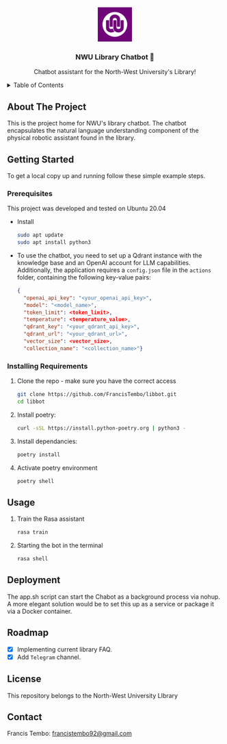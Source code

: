 <!-- Improved compatibility of back to top link: See: https://github.com/othneildrew/Best-README-Template/pull/73 -->
<a name="readme-top"></a>
<!--
*** Thanks for checking out the Best-README-Template. If you have a suggestion
*** that would make this better, please fork the repo and create a pull request
*** or simply open an issue with the tag "enhancement".
*** Don't forget to give the project a star!
*** Thanks again! Now go create something AMAZING! :D
-->



<!-- PROJECT SHIELDS -->
<!--
*** I'm using markdown "reference style" links for readability.
*** Reference links are enclosed in brackets [ ] instead of parentheses ( ).
*** See the bottom of this document for the declaration of the reference variables
*** for contributors-url, forks-url, etc. This is an optional, concise syntax you may use.
*** https://www.markdownguide.org/basic-syntax/#reference-style-links
-->

<!-- PROJECT LOGO -->
<br />
<div align="center">
  <a href="https://github.com/FrancisTembo/libbot">
    <img src="images/photo.webp" alt="Logo" width="80" height="80">
  </a>

  <h3 align="center">NWU Library Chatbot 🤖</h3>

  <p align="center">
    Chatbot assistant for the North-West University's Library!
  </p>
</div>


<!-- TABLE OF CONTENTS -->
<details>
  <summary>Table of Contents</summary>
  <ol>
    <li>
      <a href="#about-the-project">About The Project</a>
    </li>
    <li>
      <a href="#getting-started">Getting Started</a>
      <ul>
        <li><a href="#prerequisites">Prerequisites</a></li>
        <li><a href="#installing-requirements">Installing Requirements</a></li>
      </ul>
    </li>
    <li><a href="#usage">Usage</a></li>
    <li><a href="#roadmap">Roadmap</a></li>
    <li><a href="#contributing">Contributing</a></li>
    <li><a href="#license">License</a></li>
    <li><a href="#contact">Contact</a></li>
    <li><a href="#acknowledgments">Acknowledgments</a></li>
  </ol>
</details>

<!-- ABOUT THE PROJECT -->
## About The Project

This is the project home for NWU's library chatbot. The chatbot encapsulates the natural language understanding component of the physical robotic assistant found in the library. 

<!-- GETTING STARTED -->
## Getting Started

To get a local copy up and running follow these simple example steps.

### Prerequisites

This project was developed and tested on Ubuntu 20.04

* Install 
  ```sh
  sudo apt update
  sudo apt install python3
  ```
* To use the chatbot, you need to set up a Qdrant instance with the knowledge base and an OpenAI account for LLM capabilities. Additionally, the application requires a `config.json` file in the `actions` folder, containing the following key-value pairs:
  ```json
  {
    "openai_api_key": "<your_openai_api_key>",
    "model": "<model_name>",
    "token_limit": <token_limit>,
    "temperature": <temperature_value>,
    "qdrant_key": "<your_qdrant_api_key>",
    "qdrant_url": "<your_qdrant_url>",
    "vector_size": <vector_size>,
    "collection_name": "<collection_name>"}
  ```



### Installing Requirements

1. Clone the repo - make sure you have the correct access
   ```sh
   git clone https://github.com/FrancisTembo/libbot.git
   cd libbot
   ```
2. Install poetry:
   ```sh
   curl -sSL https://install.python-poetry.org | python3 -
   ```
4. Install dependancies:
   ```sh
   poetry install
   ```
5. Activate poetry environment
   ```sh
   poetry shell

<!-- USAGE EXAMPLES -->
## Usage

1. Train the Rasa assistant
   ```python
   rasa train
   ```
2. Starting the bot in the terminal
   ```python
   rasa shell
   ```
## Deployment
The app.sh script can start the Chabot as a background process via nohup. A more elegant solution would be to set this up as a service or package it via a Docker container.  

<!-- ROADMAP -->
## Roadmap

- [x] Implementing current library FAQ.
- [x] Add `Telegram`  channel.

<!-- LICENSE -->
## License

This repository belongs to the North-West University LIbrary

<!-- CONTACT -->
## Contact

Francis Tembo: francistembo92@gmail.com
